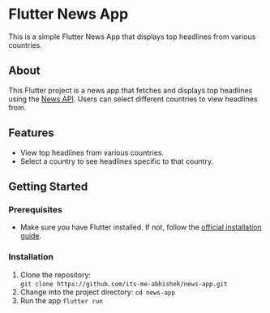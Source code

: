 # Flutter News App

This is a simple Flutter News App that displays top headlines from various countries.

## About

This Flutter project is a news app that fetches and displays top headlines using the [News API](https://newsapi.org/). Users can select different countries to view headlines from.

## Features

- View top headlines from various countries.
- Select a country to see headlines specific to that country.

## Getting Started

### Prerequisites

- Make sure you have Flutter installed. If not, follow the [official installation guide](https://flutter.dev/docs/get-started/install).

### Installation

1. Clone the repository: <br>
   ```git clone https://github.com/its-me-abhishek/news-app.git```
3. Change into the project directory:
   ```cd news-app```
4. Run the app
   ```flutter run```
